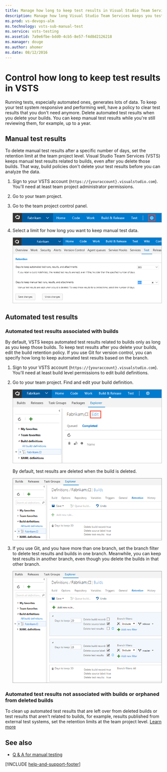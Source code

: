 ```yaml
---
title: Manage how long to keep test results in Visual Studio Team Services
description: Manage how long Visual Studio Team Services keeps you test results
ms.prod: vs-devops-alm
ms.technology: vsts-sub-manual-test
ms.service: vsts-testing
ms.assetid: 7a9e6fbe-bdd0-4cb5-8e57-f4d8d2126218
ms.manager: douge
ms.author: ahomer
ms.date: 08/12/2016
---
```


# Control how long to keep test results in VSTS

<!-- **Visual Studio 2017 | Visual Studio 2015 | TFS 2017 | TFS 2015** -->

Running tests, especially automated ones, generates lots of data. 
To keep your test system responsive and performing well,
have a policy to clear test results that you don't need anymore. 
Delete automated test results when you delete your builds.
You can keep manual test results while you're still reviewing them, 
for example, up to a year. 

<a name="manual-test-results-limits"></a> 
## Manual test results 

To delete manual test results after a specific number of days, 
set the retention limit at the team project level. 
Visual Studio Team Services (VSTS) keeps manual test results related to builds, 
even after you delete those builds. That way, build policies don't delete 
your test results before you can analyze the data.

1. Sign to your VSTS account (```https://{youraccount}.visualstudio.com```). 
   You'll need at least team project administrator permissions.

1. Go to your team project.

1. Go to the team project control panel.

   ![Team project control panel](_img/how-long-to-keep-test-results/team-project-control-panel-jamal.png)
  
1. Select a limit for how long you want to keep manual test data. 

   ![Select test data retention limits](_img/how-long-to-keep-test-results/team-project-test-data-retention-limits.png)

## Automated test results 

### Automated test results associated with builds

By default, VSTS keeps automated test results related to builds 
only as long as you keep those builds. To keep test results after you delete your builds, 
edit the build retention policy. If you use Git for version control, 
you can specify how long to keep automated test results based on the branch. 

1. Sign to your VSTS account (```https://{youraccount}.visualstudio.com```). 
   You'll need at least build level permissions to edit build definitions.

1. Go to your team project. Find and edit your build definition.

   ![Build definition](_img/how-long-to-keep-test-results/edit-build-def.png)

   By default, test results are deleted when the build is deleted.  

   ![Test results are deleted when builds are deleted](_img/how-long-to-keep-test-results/vso-keep-test-data-builds.png)

1. If you use Git, and you have more than one branch, 
   set the branch filter to delete test results and builds
   in one branch. Meanwhile, you can keep test results in another branch, 
   even though you delete the builds in that other branch.  

   ![Delete test results by branch](_img/how-long-to-keep-test-results/vso-git-keep-test-data-builds.png)

### Automated test results not associated with builds or orphaned from deleted builds

To clean up automated test results that are left over from deleted 
builds or test results that aren't related to builds, 
for example, results published from external test systems, 
set the retention limits at the team project level. 
[Learn more](#manual-test-results-limits)

## See also

*  [Q &amp; A for manual testing](../reference-qa.md#manageresults)

[!INCLUDE [help-and-support-footer](../_shared/help-and-support-footer.md)] 
